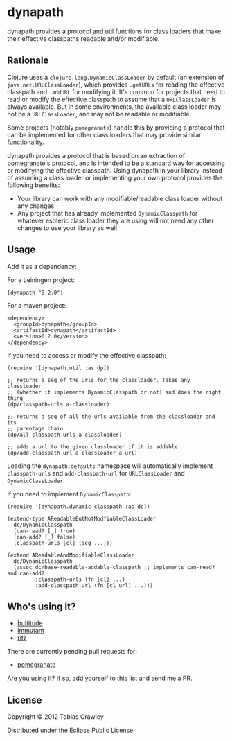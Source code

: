 # dynapath

dynapath provides a protocol and util functions for class loaders that
make their effective classpaths readable and/or modifiable.

## Rationale 

Clojure uses a `clojure.lang.DynamicClassLoader` by default (an
extension of `java.net.URLClassLoader`), which provides `.getURLs` for
reading the effective classpath and `.addURL` for modifying it. It's
common for projects that need to read or modify the effective
classpath to assume that a `URLClassLoader` is always available. But
in some environments, the available class loader may not be a
`URLClassLoader`, and may not be readable or modifiable.

Some projects (notably `pomegranate`) handle this by providing a
protocol that can be implemented for other class loaders that may
provide similar functionality.

dynapath provides a protocol that is based on an extraction of
pomegranate's protocol, and is intended to be a standard way for
accessing or modifying the effective classpath. Using dynapath in your
library instead of assuming a class loader or implementing your own
protocol provides the following benefits:

* Your library can work with any modifiable/readable class loader
  without any changes
* Any project that has already implemented `DynamicClasspath` for
  whatever esoteric class loader they are using will not need any
  other changes to use your library as well

## Usage

Add it as a dependency:

For a Leiningen project:

    [dynapath "0.2.0"]

For a maven project:

    <dependency>
      <groupId>dynapath</groupId>
      <artifactId>dynapath</artifactId>
      <version>0.2.0</version>
    </dependency>

If you need to access or modify the effective classpath:

    (require '[dynapath.util :as dp])
    
    ;; returns a seq of the urls for the classloader. Takes any classloader
    ;; (whether it implements DynamicClasspath or not) and does the right thing
    (dp/classpath-urls a-classloader)
      
    ;; returns a seq of all the urls available from the classloader and its 
    ;; parentage chain
    (dp/all-classpath-urls a-classloader)
    
    ;; adds a url to the given classloader if it is addable
    (dp/add-classpath-url a-classloader a-url)

Loading the `dynapath.defaults` namespace will automatically implement 
`classpath-urls` and `add-classpath-url` for `URLClassLoader` and 
`DynamicClassLoader`.

If you need to implement `DynamicClasspath`:

    (require '[dynapath.dynamic-classpath :as dc])
    
    (extend-type AReadableButNotModfiableClassLoader
      dc/DynamicClasspath
      (can-read? [_] true)
      (can-add? [_] false)
      (classpath-urls [cl] (seq ...)))

    (extend AReadableAndModifiableClassLoader
      dc/DynamicClasspath
      (assoc dc/base-readable-addable-classpath ;; implements can-read? and can-add?
             :classpath-urls (fn [cl] ...)
             :add-classpath-url (fn [cl url] ...)))
             
## Who's using it?

* [bultitude](https://github.com/Raynes/bultitude)
* [immutant](https://github.com/immutant/immutant)
* [ritz](https://github.com/pallet/ritz)

There are currently pending pull requests for:

* [pomegranate](https://github.com/cemerick/pomegranate)

Are you using it? If so, add yourself to this list and send me a PR.

## License

Copyright © 2012 Tobias Crawley

Distributed under the Eclipse Public License.
